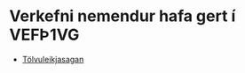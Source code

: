 # Verkefni nemendur hafa gert í VEFÞ1VG

* [Tölvuleikjasagan](https://vefgrunnur.github.io/tolvuleikir/2020.html)

